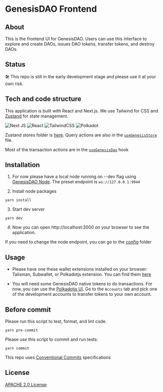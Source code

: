 # GenesisDAO Frontend

## About

This is the frontend UI for GenesisDAO. Users can use this interface to explore and create DAOs, issues DAO tokens, transfer tokens, and destroy DAOs.  


## Status

:hammer_and_wrench: This repo is still in the early development stage and please use it at your own risk. 


## Tech and code structure

This application is built with React and Next.js. We use Tailwind for CSS and [Zustand](https://github.com/pmndrs/zustand) for state management.



![Next JS](https://img.shields.io/badge/Next-black?style=for-the-badge&logo=next.js&logoColor=white) ![React](https://img.shields.io/badge/react-%2320232a.svg?style=for-the-badge&logo=react&logoColor=%2361DAFB) ![TailwindCSS](https://img.shields.io/badge/tailwindcss-%2338B2AC.svg?style=for-the-badge&logo=tailwind-css&logoColor=white) ![Polkadot](https://img.shields.io/badge/polkadot-E6007A?style=for-the-badge&logo=polkadot&logoColor=white)

Zustand stores folder is [here](./src/stores/). Query actions are also in the [`useGenesisStore`](./src/stores/useGenesisStore.ts) file. 

Most of the transaction actions are in the [`useGenesisDao`](./src/hooks/useGenesisDao.ts) hook


## Installation

1. For now please have a local node running on --dev flag using [GenesisDAO Node](https://github.com/deep-ink-ventures/genesis-dao-node). The preset endpoint is `ws://127.0.0.1:9944`

2. Install node packages

```
yarn install
```

3. Start dev server 
```
yarn dev
```

4. Now you can open http://localhost:3000 on your browser to see the application.

If you need to change the node endpoint, you can go to the [config](./src/config) folder

## Usage

- Please have one these wallet extensions installed on your browser: Talisman, Subwallet, or Polkadotjs extension. You can find them [here](https://wiki.polkadot.network/docs/wallets)

- You will need some GenesisDAO native tokens to do transactions. For now, you can use the [Polkadotjs UI](https://polkadot.js.org/apps). Go to the `Accounts` tab and  pick one of the development accounts to transfer tokens to your own account. 


## Before commit

Please run this script to test, format, and lint code. 

```
yarn pre-commit
```


Please use this script to commit and run tests:

```
yarn commit
```


This repo uses [Conventional Commits](https://www.conventionalcommits.org/en/v1.0.0/#specification) specifications


## License
[APACHE 2.0 License](https://github.com/deep-ink-ventures/genesis-dao-frontend/blob/main/LICENSE)